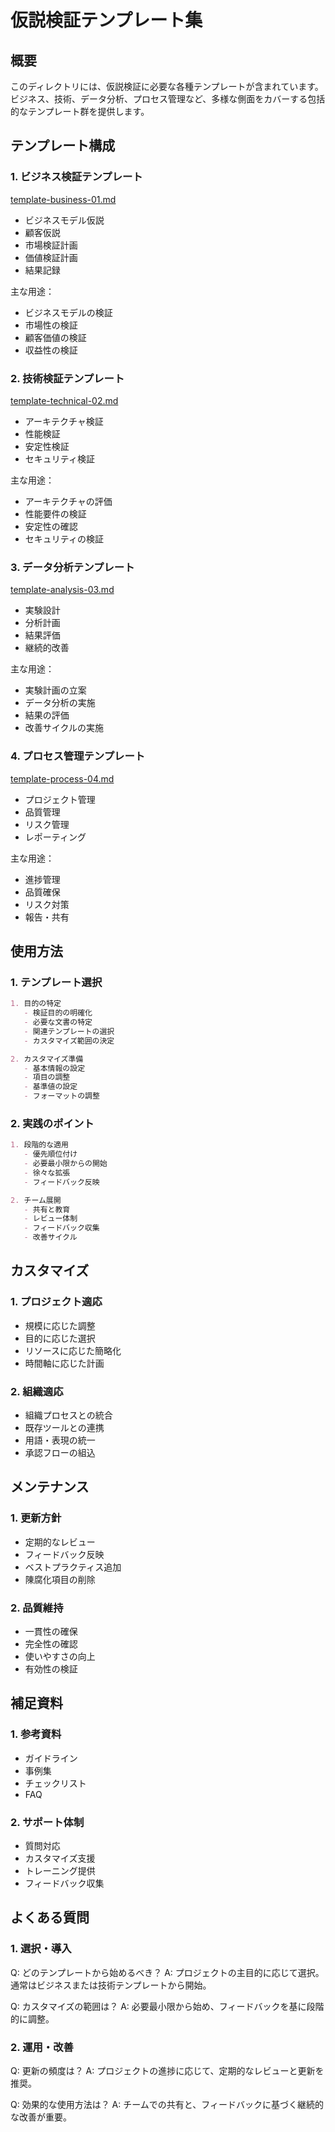 # 仮説検証テンプレート集

## 概要
このディレクトリには、仮説検証に必要な各種テンプレートが含まれています。ビジネス、技術、データ分析、プロセス管理など、多様な側面をカバーする包括的なテンプレート群を提供します。

## テンプレート構成

### 1. ビジネス検証テンプレート
[template-business-01.md](./template-business-01.md)
- ビジネスモデル仮説
- 顧客仮説
- 市場検証計画
- 価値検証計画
- 結果記録

主な用途：
- ビジネスモデルの検証
- 市場性の検証
- 顧客価値の検証
- 収益性の検証

### 2. 技術検証テンプレート
[template-technical-02.md](./template-technical-02.md)
- アーキテクチャ検証
- 性能検証
- 安定性検証
- セキュリティ検証

主な用途：
- アーキテクチャの評価
- 性能要件の検証
- 安定性の確認
- セキュリティの検証

### 3. データ分析テンプレート
[template-analysis-03.md](./template-analysis-03.md)
- 実験設計
- 分析計画
- 結果評価
- 継続的改善

主な用途：
- 実験計画の立案
- データ分析の実施
- 結果の評価
- 改善サイクルの実施

### 4. プロセス管理テンプレート
[template-process-04.md](./template-process-04.md)
- プロジェクト管理
- 品質管理
- リスク管理
- レポーティング

主な用途：
- 進捗管理
- 品質確保
- リスク対策
- 報告・共有

## 使用方法

### 1. テンプレート選択
```markdown
1. 目的の特定
   - 検証目的の明確化
   - 必要な文書の特定
   - 関連テンプレートの選択
   - カスタマイズ範囲の決定

2. カスタマイズ準備
   - 基本情報の設定
   - 項目の調整
   - 基準値の設定
   - フォーマットの調整
```

### 2. 実践のポイント
```markdown
1. 段階的な適用
   - 優先順位付け
   - 必要最小限からの開始
   - 徐々な拡張
   - フィードバック反映

2. チーム展開
   - 共有と教育
   - レビュー体制
   - フィードバック収集
   - 改善サイクル
```

## カスタマイズ

### 1. プロジェクト適応
- 規模に応じた調整
- 目的に応じた選択
- リソースに応じた簡略化
- 時間軸に応じた計画

### 2. 組織適応
- 組織プロセスとの統合
- 既存ツールとの連携
- 用語・表現の統一
- 承認フローの組込

## メンテナンス

### 1. 更新方針
- 定期的なレビュー
- フィードバック反映
- ベストプラクティス追加
- 陳腐化項目の削除

### 2. 品質維持
- 一貫性の確保
- 完全性の確認
- 使いやすさの向上
- 有効性の検証

## 補足資料

### 1. 参考資料
- ガイドライン
- 事例集
- チェックリスト
- FAQ

### 2. サポート体制
- 質問対応
- カスタマイズ支援
- トレーニング提供
- フィードバック収集

## よくある質問

### 1. 選択・導入
Q: どのテンプレートから始めるべき？
A: プロジェクトの主目的に応じて選択。通常はビジネスまたは技術テンプレートから開始。

Q: カスタマイズの範囲は？
A: 必要最小限から始め、フィードバックを基に段階的に調整。

### 2. 運用・改善
Q: 更新の頻度は？
A: プロジェクトの進捗に応じて、定期的なレビューと更新を推奨。

Q: 効果的な使用方法は？
A: チームでの共有と、フィードバックに基づく継続的な改善が重要。
